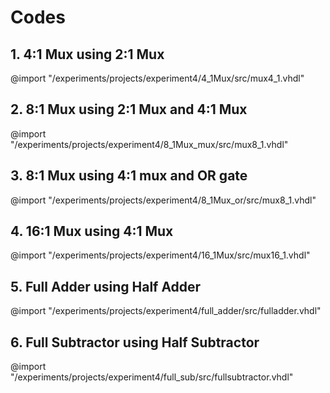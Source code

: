 # Codes

## 1. 4:1 Mux using 2:1 Mux

@import "/experiments/projects/experiment4/4_1Mux/src/mux4_1.vhdl"

## 2. 8:1 Mux using 2:1 Mux and 4:1 Mux

@import "/experiments/projects/experiment4/8_1Mux_mux/src/mux8_1.vhdl"

## 3. 8:1 Mux using 4:1 mux and OR gate

@import "/experiments/projects/experiment4/8_1Mux_or/src/mux8_1.vhdl"

## 4. 16:1 Mux using 4:1 Mux

@import "/experiments/projects/experiment4/16_1Mux/src/mux16_1.vhdl"

## 5. Full Adder using Half Adder

@import "/experiments/projects/experiment4/full_adder/src/fulladder.vhdl"

## 6. Full Subtractor using Half Subtractor

@import "/experiments/projects/experiment4/full_sub/src/fullsubtractor.vhdl"
